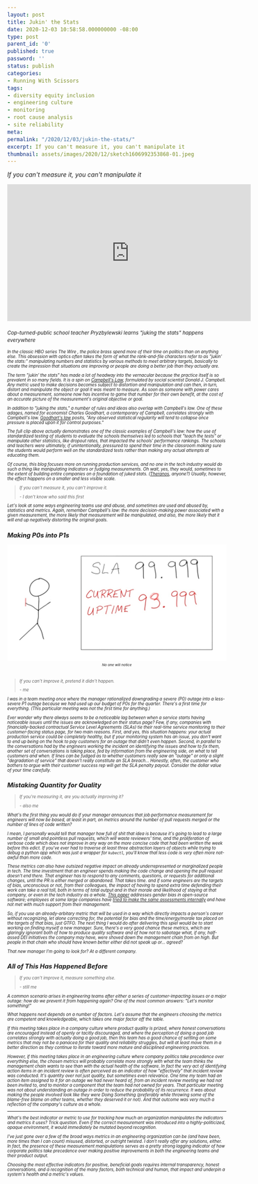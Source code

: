 ```yaml
---
layout: post
title: Jukin' the Stats
date: 2020-12-03 10:58:58.000000000 -08:00
type: post
parent_id: '0'
published: true
password: ''
status: publish
categories:
- Running With Scissors
tags:
- diversity equity inclusion
- engineering culture
- monitoring
- root cause analysis
- site reliability
meta:
permalink: "/2020/12/03/jukin-the-stats/"
excerpt: If you can't measure it, you can't manipulate it
thumbnail: assets/images/2020/12/sketch1606992353868-01.jpeg
---
```


_If you can't measure it, you can't manipulate it_

<iframe width="560" height="315" src="https://www.youtube.com/embed/_ogxZxu6cjM" title="YouTube video player" frameborder="0" allow="accelerometer; autoplay; clipboard-write; encrypted-media; gyroscope; picture-in-picture" allowfullscreen></iframe>

<small><i>
Cop-turned-public school teacher Pryzbylewski learns "juking the stats" happens everywhere
<i><small>
<br>

In the classic HBO series _The Wire_ , the police brass spend more of their time on politics than on anything else. This obsession with optics often takes the form of what the rank-and-file characters refer to as "jukin' the stats:" manipulating numbers and statistics by various methods to meet arbitrary targets, basically to create the impression that situations are improving or people are doing a better job than they actually are.

The term "jukin' the stats" has made a lot of headway into the vernacular because the practice itself is so prevalent in so many fields. It is a spin on [Campbell's Law](https://en.wikipedia.org/wiki/Campbell%27s_law), formulated by social scientist Donald J. Campbell. Any metric used to make decisions becomes subject to distortion and manipulation and can then, in turn, distort and manipulate the object or goal it was meant to measure. As soon as someone with power cares about a measurement, someone now has incentive to game that number for their own benefit, at the cost of an accurate picture of the measurement's original objective or goal.

In addition to "juking the stats," a number of rules and ideas also overlap with Campbell's law. One of these adages, named for economist Charles Goodhart, a contemporary of Campbell, correlates strongly with Campbell's law. [Goodhart's law](https://en.wikipedia.org/wiki/Goodhart%27s_law) posits, "Any observed statistical regularity will tend to collapse once pressure is placed upon it for control purposes."

The full clip above actually demonstrates one of the classic examples of Campbell's law: how the use of standardized testing of students to evaluate the schools themselves led to schools that "teach the tests" or manipulate other statistics, like dropout rates, that impacted the schools' performance rankings. The schools and teachers were ultimately, if unintentionally, pressured to spend their time in the classroom making sure the students would perform well on the standardized tests rather than making any actual attempts at educating them.

Of course, this blog focuses more on running production services, and no one in the tech industry would do such a thing like manipulating indicators or fudging measurements. Oh wait, yes, they would, sometimes to the extent of building entire companies on a foundation of juked stats. ([Theranos](https://en.wikipedia.org/wiki/Theranos), anyone?) Usually, however, the effect happens on a smaller and less visible scale.

> If you can't measure it, you can't improve it.
> 
> <cite>- I don't know who said this first</cite>

Let's look at some ways engineering teams use and abuse, and sometimes are used and abused by, statistics and metrics. Again, remember Campbell's law: the more decision-making power associated with a given measurement, the more likely that measurement will be manipulated, and also, the more likely that it will end up negatively distorting the original goals.

## Making P0s into P1s

<div align="center">
<img
src="/assets/images/2020/12/sketch1606992353868-01.jpeg"
alt="Stick figure drawing of a Service Level Agreement of 99.999 with current uptime of 93.999 changed to 99.999 by drawing over the 3">
<br>
<i><small>
No one will notice
</small></i>
</div>
<br>

> If you can't improve it, pretend it didn't happen.
> 
> <cite>- me</cite>

I was in a team meeting once where the manager rationalized downgrading a severe (P0) outage into a less-severe P1 outage because we had used up our budget of P0s for the quarter. There's a first time for everything. (This particular meeting was not the first time for anything.)

Ever wonder why there always seems to be a noticeable lag between when a service starts having noticeable issues until the issues are acknowledged on their status page? Few, if any, companies with financially-backed contractual Service Level Agreements (SLAs) tie their real-time service monitoring to their customer-facing status page, for two main reasons. First, and yes, this situation happens: your actual production service could be completely healthy, but if your monitoring system has an issue, you don't want to end up being on the hook to pay customers for an outage that didn't even happen. Second, in parallel to the conversations had by the engineers working the incident on identifying the issues and how to fix them, another set of conversations is taking place, fed by information from the engineering side, on what to tell customers and when. If lines can be fudged as to whether customers really saw an "outage" or only a slight "degradation of service" that doesn't really constitute an SLA breach... Honestly, often, the customer who bothers to argue with their customer success rep will get the SLA penalty payout. Consider the dollar value of your time carefully.

## Mistaking Quantity for Quality

> If you're measuring it, are you actually improving it?
> 
> <cite>- also me</cite>

What's the first thing you would do if your manager announces that job performance measurement for engineers will now be based, at least in part, on metrics around the number of pull requests merged or the number of lines of code written?

I mean, I personally would tell that manager how full of shit that idea is because it's going to lead to a large number of small and pointless pull requests, which will waste reviewers' time, and the proliferation of verbose code which does not improve in any way on the more concise code that had been written the week before this edict. If you've ever had to traverse at least three abstraction layers of objects while trying to debug a python app which was just a wrapper for `kubectl`, you'll know that less code is very often more not-awful than more code.

These metrics can also have outsized negative impact on already underrepresented or marginalized people in tech. The time investment that an engineer spends making the code change and opening the pull request doesn't end there. That engineer has to respond to any comments, questions, or requests for additional changes, until the PR is either merged or abandoned. That takes time. and if some engineers are the targets of bias, unconscious or not, from their colleagues, the impact of having to spend extra time defending their work can take a real toll, both in terms of total output and in their morale and likelihood of staying at that company, or even in the tech industry as a whole. [This paper](https://web.eecs.umich.edu/~weimerw/2018-481/readings/genderpull.pdf) addresses gender bias in open-source software; employees at some large companies have [tried to make the same assessments internally](https://www.theverge.com/2017/5/2/15517302/facebook-female-engineers-gender-bias-studies-report) and have not met with much support from their management.

So, if you use an already-arbitary metric that will be used in a way which directly impacts a person's career without recognizing, let alone correcting for, the potential for bias and the time/energy/morale tax placed on the targets of that bias, just GTFO. The next thing I would do after delivering this spiel would be to start working on finding myself a new manager. Sure, there's a very good chance these metrics, which are glaringly ignorant both of how to produce quality software and of how _not_ to sabotage what, if any, half-assed DEI initiatives the company may have, were shoved down the management chain from on high. But people in that chain who should have known better either did not speak up or... agreed?

That new manager I'm going to look for? At a different company.

## All of This Has Happened Before

> If you can't improve it, measure something else.
> 
> <cite>- still me</cite>

A common scenario arises in engineering teams after either a series of customer-impacting issues or a major outage: how do we prevent it from happening again? One of the most common answers: "Let's monitor something!"

What happens next depends on a number of factors. Let's assume that the engineers choosing the metrics are competent and knowledgeable, which takes one major factor off the table.

If this meeting takes place in a company culture where product quality is prized, where honest conversations are encouraged instead of openly or tacitly discouraged, and where the perception of doing a good job correlates strongly with actually doing a good job, then this team has a good chance of settling on some metrics that may not be a panacea for their quality and reliability struggles, but will at least move them in a better direction as they continue to iterate toward more mature and disciplined engineering practices.

However, if this meeting takes place in an engineering culture where company politics take precedence over everything else, the chosen metrics will probably correlate more strongly with what the team thinks the management chain wants to see than with the actual health of the software. In fact the very act of identifying action items in an incident review is often perceived as an indicator of how "effectively" that incident review was conducted. It's quantity over not just quality, but sometimes even relevance. One time my team had an action item assigned to it for an outage we had never heard of, from an incident review meeting we had not been invited to, and to monitor a component that the team had not owned for years. That particular meeting was not about understanding an outage in order to reduce the probability of its recurrence. It was about making the people involved look like they were Doing Something (preferably while throwing some of the blame-free blame on other teams, whether they deserved it or not). And that outcome was very much a reflection of the company's culture as a whole.

* * *

What's the best indicator or metric to use for tracking how much an organization manipulates the indicators and metrics it uses? Trick question. Even if the correct measurement was introduced into a highly-politicized, opaque environment, it would immediately be mutated beyond recognition.

I've just gone over a few of the broad ways metrics in an engineering organization can be (and have been, more times than I can count) misused, distorted, or outright twisted. I don't really offer any solutions, either. In fact, the presence of these measurement manipulations serves as a pretty strong lagging indicator of how corporate politics take precedence over making positive improvements in both the engineering teams and their product output.

Choosing the most effective indicators for positive, beneficial goals requires internal transparency, honest conversations, and a recognition of the many factors, both technical and human, that impact and underpin a system's health and a metric's values.


